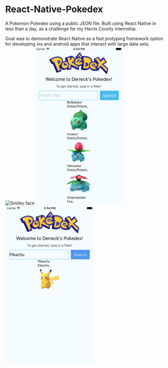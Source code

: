 # React-Native-Pokedex
A Pokemon Pokedex using a public JSON file. Built using React Native in less than a day, as a challenge for my Harris County internship.

Goal was to demonstrate React Native as a fast protyping framework option for developing ios and android apps that interact with large data sets.
<img src="/Images/pokedex.gif" alt="Smiley face" height=500><img src="/Images/startScreen.png" alt="Smiley face" height=500><img src="/Images/pikachu.png" alt="Smiley face" height=500>

